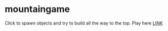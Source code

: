 # mountaingame

Click to spawn objects and try to build all the way to the top.
Play here <a href="www.gdart.be/mountain_game">LINK</a>
